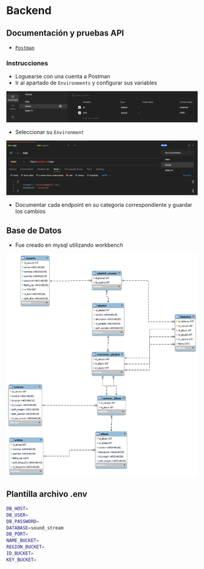 # Backend

## Documentación y pruebas API

- [`Postman`](https://app.getpostman.com/join-team?invite_code=355fa261005346408443ca2cb4290308&target_code=37291a5a4ff2e80b15463cbf1f50b8ce)

### Instrucciones

- Loguearse con una cuenta a Postman
- Ir al apartado de `Environments` y configurar sus variables

<div align="center"><img src="../Images/enviromentPostman.png" width="900"/></div>

- Seleccionar su `Environment`

<div align="center"><img src="../Images/selectEnv.png" width="900"/></div>

- Documentar cada endpoint en su categoria correspondiente y guardar los cambios

## Base de Datos

- Fue creado en mysql utilizando workbench

<div align="center"><img src="../Images/model.png"/></div>

## Plantilla archivo .env

```bash
DB_HOST=
DB_USER=
DB_PASSWORD=
DATABASE=sound_stream
DB_PORT=
NAME_BUCKET=
REGION_BUCKET=
ID_BUCKET=
KEY_BUCKET=
```
